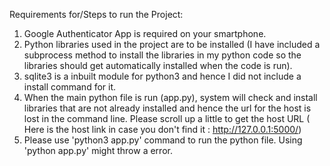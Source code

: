 Requirements for/Steps to run the Project:
1. Google Authenticator App is required on your smartphone.
2. Python libraries used in the project are to be installed (I have included a subprocess method to install the libraries in my python code so the libraries should get automatically installed when the code is run).
3. sqlite3 is a inbuilt module for python3 and hence I did not include a install command for it.
4. When the main python file is run (app.py), system will check and install libraries that are not already installed and hence the url for the host is lost in the command line. Please scroll up a little to get the host URL ( Here is the host link in case you don't find it : http://127.0.0.1:5000/)
5. Please use 'python3 app.py' command to run the python file. Using 'python app.py' might throw a error.

